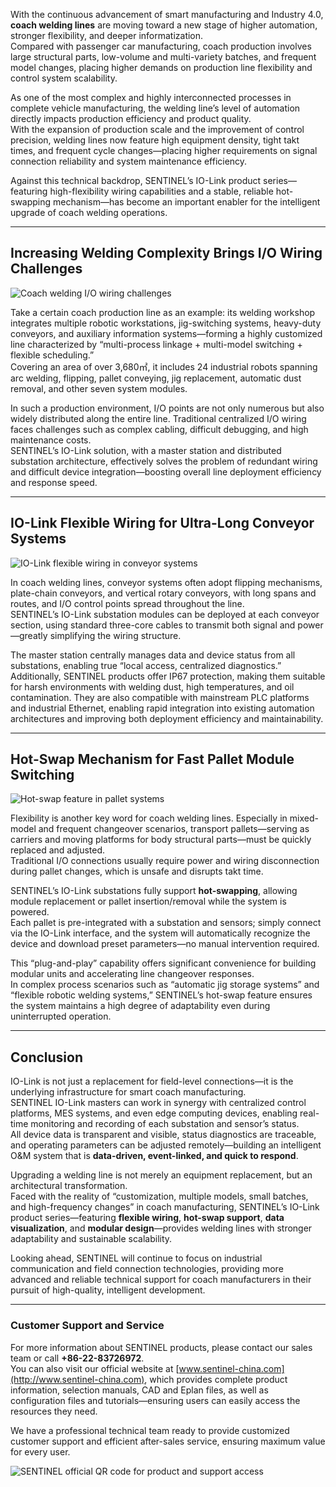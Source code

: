 With the continuous advancement of smart manufacturing and Industry 4.0, **coach welding lines** are moving toward a new stage of higher automation, stronger flexibility, and deeper informatization.  
Compared with passenger car manufacturing, coach production involves large structural parts, low-volume and multi-variety batches, and frequent model changes, placing higher demands on production line flexibility and control system scalability.

As one of the most complex and highly interconnected processes in complete vehicle manufacturing, the welding line’s level of automation directly impacts production efficiency and product quality.  
With the expansion of production scale and the improvement of control precision, welding lines now feature high equipment density, tight takt times, and frequent cycle changes—placing higher requirements on signal connection reliability and system maintenance efficiency.

Against this technical backdrop, SENTINEL’s IO-Link product series—featuring high-flexibility wiring capabilities and a stable, reliable hot-swapping mechanism—has become an important enabler for the intelligent upgrade of coach welding operations.

---

## Increasing Welding Complexity Brings I/O Wiring Challenges

![Coach welding I/O wiring challenges](http://image.sentinel-china.com/202506061032822.png)

Take a certain coach production line as an example: its welding workshop integrates multiple robotic workstations, jig-switching systems, heavy-duty conveyors, and auxiliary information systems—forming a highly customized line characterized by “multi-process linkage + multi-model switching + flexible scheduling.”  
Covering an area of over 3,680㎡, it includes 24 industrial robots spanning arc welding, flipping, pallet conveying, jig replacement, automatic dust removal, and other seven system modules.

In such a production environment, I/O points are not only numerous but also widely distributed along the entire line. Traditional centralized I/O wiring faces challenges such as complex cabling, difficult debugging, and high maintenance costs.  
SENTINEL’s IO-Link solution, with a master station and distributed substation architecture, effectively solves the problem of redundant wiring and difficult device integration—boosting overall line deployment efficiency and response speed.

---

## IO-Link Flexible Wiring for Ultra-Long Conveyor Systems

![IO-Link flexible wiring in conveyor systems](http://image.sentinel-china.com/202506061032142.png)

In coach welding lines, conveyor systems often adopt flipping mechanisms, plate-chain conveyors, and vertical rotary conveyors, with long spans and routes, and I/O control points spread throughout the line.  
SENTINEL’s IO-Link substation modules can be deployed at each conveyor section, using standard three-core cables to transmit both signal and power—greatly simplifying the wiring structure.

The master station centrally manages data and device status from all substations, enabling true “local access, centralized diagnostics.”  
Additionally, SENTINEL products offer IP67 protection, making them suitable for harsh environments with welding dust, high temperatures, and oil contamination. They are also compatible with mainstream PLC platforms and industrial Ethernet, enabling rapid integration into existing automation architectures and improving both deployment efficiency and maintainability.

---

## Hot-Swap Mechanism for Fast Pallet Module Switching

![Hot-swap feature in pallet systems](http://image.sentinel-china.com/202506061043066.png)

Flexibility is another key word for coach welding lines. Especially in mixed-model and frequent changeover scenarios, transport pallets—serving as carriers and moving platforms for body structural parts—must be quickly replaced and adjusted.  
Traditional I/O connections usually require power and wiring disconnection during pallet changes, which is unsafe and disrupts takt time.

SENTINEL’s IO-Link substations fully support **hot-swapping**, allowing module replacement or pallet insertion/removal while the system is powered.  
Each pallet is pre-integrated with a substation and sensors; simply connect via the IO-Link interface, and the system will automatically recognize the device and download preset parameters—no manual intervention required.

This “plug-and-play” capability offers significant convenience for building modular units and accelerating line changeover responses.  
In complex process scenarios such as “automatic jig storage systems” and “flexible robotic welding systems,” SENTINEL’s hot-swap feature ensures the system maintains a high degree of adaptability even during uninterrupted operation.

---

## Conclusion

IO-Link is not just a replacement for field-level connections—it is the underlying infrastructure for smart coach manufacturing.  
SENTINEL IO-Link masters can work in synergy with centralized control platforms, MES systems, and even edge computing devices, enabling real-time monitoring and recording of each substation and sensor’s status.  
All device data is transparent and visible, status diagnostics are traceable, and operating parameters can be adjusted remotely—building an intelligent O&M system that is **data-driven, event-linked, and quick to respond**.

Upgrading a welding line is not merely an equipment replacement, but an architectural transformation.  
Faced with the reality of “customization, multiple models, small batches, and high-frequency changes” in coach manufacturing, SENTINEL’s IO-Link product series—featuring **flexible wiring**, **hot-swap support**, **data visualization**, and **modular design**—provides welding lines with stronger adaptability and sustainable scalability.

Looking ahead, SENTINEL will continue to focus on industrial communication and field connection technologies, providing more advanced and reliable technical support for coach manufacturers in their pursuit of high-quality, intelligent development.

---

### Customer Support and Service

For more information about SENTINEL products, please contact our sales team or call **+86-22-83726972**.  
You can also visit our official website at [www.sentinel-china.com](http://www.sentinel-china.com), which provides complete product information, selection manuals, CAD and Eplan files, as well as configuration files and tutorials—ensuring users can easily access the resources they need.

We have a professional technical team ready to provide customized customer support and efficient after-sales service, ensuring maximum value for every user.

![SENTINEL official QR code for product and support access](https://image.sentinel-china.com/2024-08-24-%E5%AE%98%E6%96%B9%E4%BA%8C%E7%BB%B4%E7%A0%81%E5%90%88%E9%9B%86.png)
